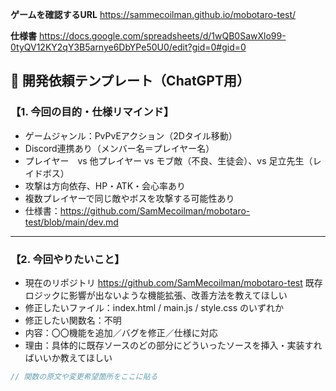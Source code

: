 **ゲームを確認するURL**
https://sammecoilman.github.io/mobotaro-test/

**仕様書**
https://docs.google.com/spreadsheets/d/1wQB0SawXlo99-0tyQV12KY2qY3B5arnye6DbYPe50U0/edit?gid=0#gid=0


## 🧾 開発依頼テンプレート（ChatGPT用）

### 【1. 今回の目的・仕様リマインド】

- ゲームジャンル：PvPvEアクション（2Dタイル移動）
- Discord連携あり（メンバー名＝プレイヤー名）
- プレイヤー　vs 他プレイヤー vs モブ敵（不良、生徒会）、vs 足立先生（レイドボス）
- 攻撃は方向依存、HP・ATK・会心率あり
- 複数プレイヤーで同じ敵やボスを攻撃する可能性あり
- 仕様書：https://github.com/SamMecoilman/mobotaro-test/blob/main/dev.md
---

### 【2. 今回やりたいこと】
- 現在のリポジトリ https://github.com/SamMecoilman/mobotaro-test 
  既存ロジックに影響が出ないような機能拡張、改善方法を教えてほしい
- 修正したいファイル：index.html / main.js / style.css のいずれか
- 修正したい関数名：不明
- 内容：〇〇機能を追加／バグを修正／仕様に対応
- 理由：具体的に既存ソースのどの部分にどういったソースを挿入・実装すればいいか教えてほしい

```js
// 関数の原文や変更希望箇所をここに貼る
